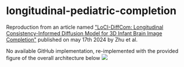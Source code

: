 # longitudinal-pediatric-completion
Reproduction from an article named ["LoCI-DiffCom: Longitudinal
Consistency-Informed Diffusion Model for 3D
Infant Brain Image Completion"](https://arxiv.org/pdf/2405.10691) published on may 17th 2024 by Zhu et al.

No available GitHub implementation, re-implemented with the provided figure of the overall architecture below
![](https://github.com/Andjelaaaa/longitudinal-pediatric-completion/tree/main/images/img.png)